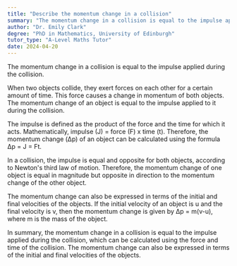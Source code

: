 ```yaml
---
title: "Describe the momentum change in a collision"
summary: "The momentum change in a collision is equal to the impulse applied during the collision."
author: "Dr. Emily Clark"
degree: "PhD in Mathematics, University of Edinburgh"
tutor_type: "A-Level Maths Tutor"
date: 2024-04-20
---
```


The momentum change in a collision is equal to the impulse applied during the collision.

When two objects collide, they exert forces on each other for a certain amount of time. This force causes a change in momentum of both objects. The momentum change of an object is equal to the impulse applied to it during the collision.

The impulse is defined as the product of the force and the time for which it acts. Mathematically, impulse (J) = force (F) x time (t). Therefore, the momentum change (Δp) of an object can be calculated using the formula Δp = J = Ft.

In a collision, the impulse is equal and opposite for both objects, according to Newton's third law of motion. Therefore, the momentum change of one object is equal in magnitude but opposite in direction to the momentum change of the other object.

The momentum change can also be expressed in terms of the initial and final velocities of the objects. If the initial velocity of an object is u and the final velocity is v, then the momentum change is given by Δp = m(v-u), where m is the mass of the object.

In summary, the momentum change in a collision is equal to the impulse applied during the collision, which can be calculated using the force and time of the collision. The momentum change can also be expressed in terms of the initial and final velocities of the objects.
    